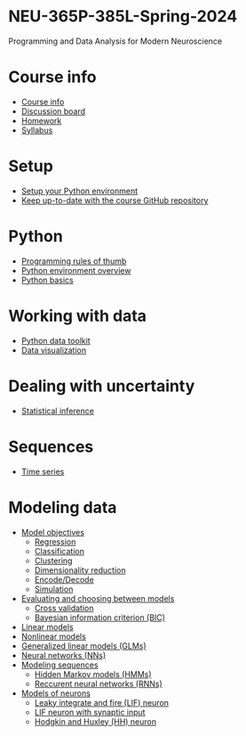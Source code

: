 # NEU-365P-385L-Spring-2024
Programming and Data Analysis for Modern Neuroscience

# Course info
- [Course info](docs/course-info.md)
- [Discussion board](docs/discussion-board.md)
- [Homework]()
- [Syllabus]()

# Setup
- [Setup your Python environment](docs/setup-your-python-environment.md)
- [Keep up-to-date with the course GitHub repository](docs/keep-up-to-date-with-this-repo.md)

# Python
- [Programming rules of thumb](docs/programming-rules-of-thumb.md)
- [Python environment overview](docs/python-environment-overview.md)
- [Python basics](docs/python-basics.md)

# Working with data
  - [Python data toolkit](docs/python-data-toolkit.md)
  - [Data visualization](docs/data-visualization.md)

# Dealing with uncertainty
- [Statistical inference](docs/statistical-inference.md)

# Sequences
- [Time series]()

# Modeling data
- [Model objectives]()
  - [Regression]()
  - [Classification]()
  - [Clustering]()
  - [Dimensionality reduction]()
  - [Encode/Decode]()
  - [Simulation]()
- [Evaluating and choosing between models]()
  - [Cross validation]()
  - [Bayesian information criterion (BIC)]()
- [Linear models]()
- [Nonlinear models]()
- [Generalized linear models (GLMs)]()
- [Neural networks (NNs)]()
- [Modeling sequences]()
  - [Hidden Markov models (HMMs)]()
  - [Reccurent neural networks (RNNs)]()
- [Models of neurons]()
  - [Leaky integrate and fire (LIF) neuron]()
  - [LIF neuron with synaptic input]()
  - [Hodgkin and Huxley (HH) neuron]()